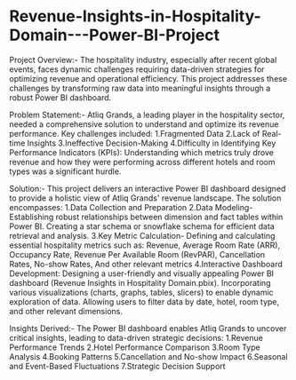 # Revenue-Insights-in-Hospitality-Domain---Power-BI-Project

Project Overview:-
The hospitality industry, especially after recent global events, faces dynamic challenges requiring data-driven strategies for optimizing revenue and operational efficiency. This project addresses these challenges by transforming raw data into meaningful insights through a robust Power BI dashboard.

Problem Statement:-
Atliq Grands, a leading player in the hospitality sector, needed a comprehensive solution to understand and optimize its revenue performance. Key challenges included:
1.Fragmented Data
2.Lack of Real-time Insights
3.Ineffective Decision-Making
4.Difficulty in Identifying Key Performance Indicators (KPIs): Understanding which metrics truly drove revenue and how they were performing across different hotels and room types was a significant hurdle.

Solution:-
This project delivers an interactive Power BI dashboard designed to provide a holistic view of Atliq Grands' revenue landscape. The solution encompasses:
1.Data Collection and Preparation
2.Data Modeling-
Establishing robust relationships between dimension and fact tables within Power BI.
Creating a star schema or snowflake schema for efficient data retrieval and analysis.
3.Key Metric Calculation-
Defining and calculating essential hospitality metrics such as:
Revenue, Average Room Rate (ARR), Occupancy Rate, Revenue Per Available Room (RevPAR), Cancellation Rates, No-show Rates, And other relevant metrics
4.Interactive Dashboard Development:
Designing a user-friendly and visually appealing Power BI dashboard (Revenue Insights in Hospitality Domain.pbix).
Incorporating various visualizations (charts, graphs, tables, slicers) to enable dynamic exploration of data.
Allowing users to filter data by date, hotel, room type, and other relevant dimensions.

Insights Derived:-
The Power BI dashboard enables Atliq Grands to uncover critical insights, leading to data-driven strategic decisions:
1.Revenue Performance Trends
2.Hotel Performance Comparison
3.Room Type Analysis
4.Booking Patterns
5.Cancellation and No-show Impact
6.Seasonal and Event-Based Fluctuations
7.Strategic Decision Support
